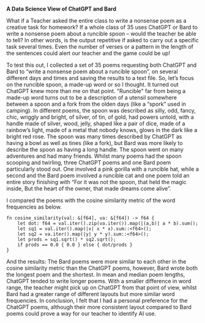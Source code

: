 **A Data Science View of ChatGPT and Bard**

What if a Teacher asked the entire class to write a nonsense poem as a creative task for homework?  If a whole class of 35 uses ChatGPT or Bard to write a nonsense poem about a runcible spoon – would the teacher be able to tell?  In other words, is the output repetitive if asked to carry out a specific task several times.  Even the number of verses or a pattern in the length of the sentences could alert our teacher and the game could be up!

To test this out, I collected a set of 35 poems requesting both ChatGPT and Bard to “write a nonsense poem about a runcible spoon”, on several different days and times and saving the results to a text file.  So, let’s focus on the runcible spoon, a made-up word or so I thought.  It turned out ChatGPT knew more than me on that point.  "Runcible" far from being a made-up word turns out to be a description of a utensil somewhere between a spoon and a fork from the olden days (like a “spork” used in camping).  In different poems, the spoon was described as silly, odd, fancy, chic, wriggly and bright, of silver, of tin, of gold, had powers untold, with a handle made of silver, wood, jelly, shaped like a pair of dice, made of a rainbow’s light, made of a metal that nobody knows, glows in the dark like a bright red rose.
The spoon was many times described by ChatGPT as having a bowl as well as tines (like a fork), but Bard was more likely to describe the spoon as having a long handle.  The spoon went on many adventures and had many friends.  Whilst many poems had the spoon scooping and twirling, three ChatGPT poems and one Bard poem particularly stood out.  One involved a pink gorilla with a runcible hat, while a second and the Bard poem involved a runcible cat and one poem told an entire story finishing with “For it was not the spoon, that held the magic inside, But the heart of the owner, that made dreams come alive”.  
 
I compared the poems with the cosine similarity metric of the word frequencies as below.

```
fn cosine_similarity(val: &[f64], va: &[f64]) -> f64 {
    let dot: f64 = val.iter().zip(va.iter()).map(|(a,b)| a * b).sum();
    let sq1 = val.iter().map(|x| x * x).sum::<f64>();
    let sq2 = va.iter().map(|y| y * y).sum::<f64>();
    let prods = sq1.sqrt() * sq2.sqrt();
    if prods == 0.0 { 0.0 } else { dot/prods }
}  
```

And the results:  The Bard poems were more similar to each other in the cosine similarity metric than the ChatGPT poems, however, Bard wrote both the longest poem and the shortest.  In mean and median poem lengths, ChatGPT tended to write longer poems.  With a smaller difference in word range, the teacher might pick up on ChatGPT from that point of view, whilst Bard had a greater range of different layouts but more similar word frequencies.
In conclusion, I felt that I had a personal preference for the ChatGPT poems, although their more consistent layout compared to Bard poems could prove a way for our teacher to identify AI use.




